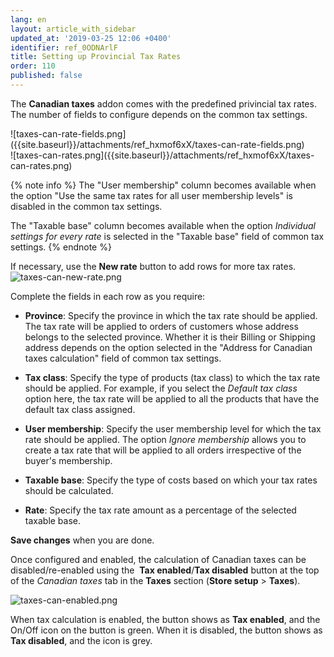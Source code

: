 ```yaml
---
lang: en
layout: article_with_sidebar
updated_at: '2019-03-25 12:06 +0400'
identifier: ref_0ODNArlF
title: Setting up Provincial Tax Rates
order: 110
published: false
---
```

The **Canadian taxes** addon comes with the predefined privincial tax rates. The number of fields to configure depends on the common tax settings. 

<div class="ui stackable two column grid">
  <div class="column" markdown="span">![taxes-can-rate-fields.png]({{site.baseurl}}/attachments/ref_hxmof6xX/taxes-can-rate-fields.png)</div>
  <div class="column" markdown="span">![taxes-can-rates.png]({{site.baseurl}}/attachments/ref_hxmof6xX/taxes-can-rates.png)</div>
</div>

{% note info %}
The "User membership" column becomes available when the option "Use the same tax rates for all user membership levels" is disabled in the common tax settings.

The "Taxable base" column becomes available when the option _Individual settings for every rate_ is selected in the "Taxable base" field of common tax settings.
{% endnote %}

If necessary, use the **New rate** button to add rows for more tax rates. 
   ![taxes-can-new-rate.png]({{site.baseurl}}/attachments/ref_hxmof6xX/taxes-can-new-rate.png)

Complete the fields in each row as you require:

   *   **Province**: Specify the province in which the tax rate should be applied. The tax rate will be applied to orders of customers whose address belongs to the selected province. Whether it is their Billing or Shipping address depends on the option selected in the "Address for Canadian taxes calculation" field of common tax settings.
     
   *   **Tax class**: Specify the type of products (tax class) to which the tax rate should be applied. For example, if you select the _Default tax class_ option here, the tax rate will be applied to all the products that have the default tax class assigned. 
     
   *   **User membership**: Specify the user membership level for which the tax rate should be applied. The option _Ignore membership_ allows you to create a tax rate that will be applied to all orders irrespective of the buyer's membership.
     
  *   **Taxable base**: Specify the type of costs based on which your tax rates should be calculated. 
    
  *   **Rate**: Specify the tax rate amount as a percentage of the selected taxable base.

**Save changes** when you are done.

Once configured and enabled, the calculation of Canadian taxes can be disabled/re-enabled using the  **Tax enabled**/**Tax disabled** button at the top of the _Canadian taxes_ tab in the **Taxes** section (**Store setup** > **Taxes**). 

![taxes-can-enabled.png]({{site.baseurl}}/attachments/ref_hxmof6xX/taxes-can-enabled.png)

When tax calculation is enabled, the button shows as **Tax enabled**, and the On/Off icon on the button is green. When it is disabled, the button shows as **Tax disabled**, and the icon is grey.
